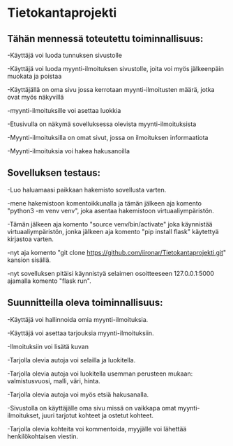 # Tietokantaprojekti

## Tähän mennessä toteutettu toiminnallisuus:


 -Käyttäjä voi luoda tunnuksen sivustolle
 
 -Käyttäjä voi luoda myynti-ilmoituksen sivustolle, joita voi myös jälkeenpäin muokata ja poistaa

 -Käyttäjällä on oma sivu jossa kerrotaan myynti-ilmoitusten määrä, jotka ovat myös näkyvillä

 -myynti-ilmoituksille voi asettaa luokkia

 -Etusivulla on näkymä sovelluksessa olevista myynti-ilmoituksista

 -Myynti-ilmoituksilla on omat sivut, jossa on ilmoituksen informaatiota

 -Myynti-ilmoituksia voi hakea hakusanoilla


 ## Sovelluksen testaus:

 -Luo haluamaasi paikkaan hakemisto sovellusta varten.
 
 -mene hakemistoon komentoikkunalla ja tämän jälkeen aja komento "python3 -m venv venv", joka asentaa hakemistoon virtuaaliympäristön.
 
 -Tämän jälkeen aja komento "source venv/bin/activate" joka käynnistää virtuaaliympäristön, jonka jälkeen aja komento "pip install flask" käytettyä kirjastoa varten.

 -nyt aja komento "git clone https://github.com/iironar/Tietokantaprojekti.git" kansion sisällä.

 -nyt sovelluksen pitäisi käynnistyä selaimen osoitteeseen 127.0.0.1:5000 ajamalla komento "flask run".
 


## Suunnitteilla oleva toiminnallisuus:


 -Käyttäjä voi hallinnoida omia myynti-ilmoituksia.
 
 -Käyttäjä voi asettaa tarjouksia myynti-ilmoituksiin.
 
 -Ilmoituksiin voi lisätä kuvan
 
 -Tarjolla olevia autoja voi selailla ja luokitella.
 
 -Tarjolla olevia autoja voi luokitella usemman perusteen mukaan: valmistusvuosi, malli, väri, hinta.
 
 -Tarjolla olevia autoja voi myös etsiä hakusanalla.
 
 -Sivustolla on käyttäjälle oma sivu missä on vaikkapa omat myynti-ilmoitukset, juuri tarjotut kohteet ja ostetut kohteet.

 -Tarjolla olevia kohteita voi kommentoida, myyjälle voi lähettää henkilökohtaisen viestin.
 
 

